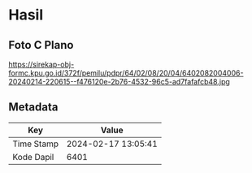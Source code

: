 # Hasil

## Foto C Plano

https://sirekap-obj-formc.kpu.go.id/372f/pemilu/pdpr/64/02/08/20/04/6402082004006-20240214-220615--f476120e-2b76-4532-96c5-ad7fafafcb48.jpg


## Metadata

| Key        | Value               |
| ---------- | ------------------- |
| Time Stamp | 2024-02-17 13:05:41 |
| Kode Dapil | 6401                |



